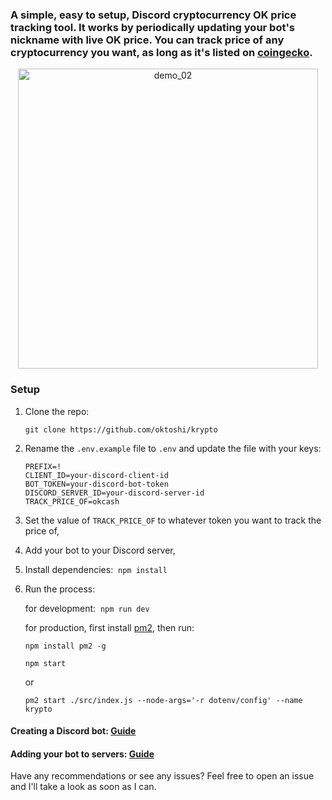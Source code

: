 
### A simple, easy to setup, Discord cryptocurrency OK price tracking tool. It works by periodically updating your bot's nickname with live OK price. You can track price of any cryptocurrency you want, as long as it's listed on [coingecko](https://coingecko.com 'coingecko').

<div style="text-align: center;">
<img src="https://media4.giphy.com/media/LGeZInqJeW24CCKs6D/giphy.gif?cid=790b761135c71de6ecd715b85bcc0a87a8accf565b8fcb18&rid=giphy.gif&ct=g" alt="demo_02" width="480">
</div>

### Setup

1. Clone the repo:

   `git clone https://github.com/oktoshi/krypto`

2. Rename the `.env.example` file to `.env` and update the file with your keys:
   ```
   PREFIX=!
   CLIENT_ID=your-discord-client-id
   BOT_TOKEN=your-discord-bot-token
   DISCORD_SERVER_ID=your-discord-server-id
   TRACK_PRICE_OF=okcash
   ```
3. Set the value of `TRACK_PRICE_OF` to whatever token you want to track the
   price of,

4. Add your bot to your Discord server,

5. Install dependencies:&nbsp;&nbsp;`npm install`

6. Run the process:

   for development:&nbsp;&nbsp;`npm run dev`

   for production, first install [pm2](https://github.com/Unitech/pm2), then run:

   `npm install pm2 -g`

   `npm start`
   
   or
   
   `pm2 start ./src/index.js --node-args='-r dotenv/config' --name krypto`

#### Creating a Discord bot: [Guide](https://discord.com/developers/applications 'Guide')

#### Adding your bot to servers: [Guide](https://discordjs.guide/preparations/adding-your-bot-to-servers.html)

Have any recommendations or see any issues? Feel free to open an issue and I'll take a look as soon as I can.
